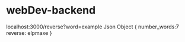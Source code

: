 # webDev-backend
localhost:3000/reverse?word=example
Json Object
{
number_words:7
reverse: elpmaxe
}
